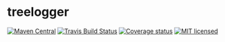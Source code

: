 # treelogger

[![Maven Central](https://img.shields.io/maven-central/v/com.github.derekjw/treelogger-core_2.12.svg)](https://maven-badges.herokuapp.com/maven-central/com.github.derekjw/treelogger-core_2.12)
[![Travis Build Status](https://travis-ci.org/derekjw/treelogger.svg?branch=master)](https://travis-ci.org/derekjw/treelogger)
[![Coverage status](https://img.shields.io/codecov/c/github/derekjw/treelogger/master.svg)](https://codecov.io/github/derekjw/treelogger)
[![MIT licensed](https://img.shields.io/badge/license-MIT-blue.svg)](./LICENSE)
